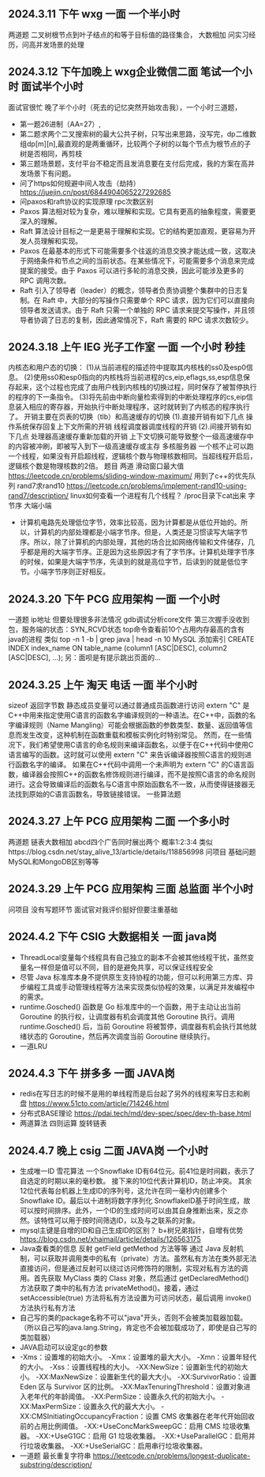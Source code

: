 ## 2024.3.11 下午 wxg 一面 一个半小时
两道题 二叉树根节点到叶子结点的和等于目标值的路径集合， 大数相加
问实习经历，问高并发场景的处理
## 2024.3.12 下午加晚上 wxg企业微信二面 笔试一个小时 面试半个小时
面试官很忙 晚了半个小时（死去的记忆突然开始攻击我），一个小时三道题，
- 第一题26进制（AA=27）,
- 第二题求两个二叉搜索树的最大公共子树，只写出来思路，没写完，dp二维数组dp[m][n],最直观的是两重循环，比较两个子树的以每个节点为根节点的子树是否相同，再剪枝
- 第三题场景题，支付平台不稳定而且发消息要在支付后完成，我的方案在高并发场景下有问题。
- 问了https如何规避中间人攻击（劫持） https://juejin.cn/post/6844904065227292685
- 问paxos和raft协议的实现原理 rpc次数区别 
- Paxos 算法相对较为复杂，难以理解和实现。它具有更高的抽象程度，需要更深入的理解。
- Raft 算法设计目标之一是更易于理解和实现。它的结构更加直观，更容易为开发人员理解和实现。
- Paxos 在最基本的形式下可能需要多个往返的消息交换才能达成一致，这取决于网络条件和节点之间的当前状态。在某些情况下，可能需要多个消息来完成提案的接受。由于 Paxos 可以进行多轮的消息交换，因此可能涉及更多的 RPC 调用次数。
- Raft 引入了领导者（leader）的概念，领导者负责协调整个集群中的日志复制。在 Raft 中，大部分的写操作只需要单个 RPC 请求，因为它们可以直接向领导者发送请求。由于 Raft 只需一个单独的 RPC 请求来提交写操作，并且领导者协调了日志的复制，因此通常情况下，Raft 需要的 RPC 请求次数较少。
## 2024.3.18 上午 IEG 光子工作室 一面 一个小时 秒挂
内核态和用户态的切换：
(1)从当前进程的描述符中提取其内核栈的ss0及esp0信息。
(2)使用ss0和esp0指向的内核栈将当前进程的cs,eip,eflags,ss,esp信息保存起来，这个过程也完成了由用户栈到内核栈的切换过程，同时保存了被暂停执行的程序的下一条指令。
(3)将先前由中断向量检索得到的中断处理程序的cs,eip信息装入相应的寄存器，开始执行中断处理程序，这时就转到了内核态的程序执行了。
开销主要在页表的切换（tlb）和高速缓存的切换
(1).直接开销有如下几点
操作系统保存回复上下文所需的开销
线程调度器调度线程的开销
(2).间接开销有如下几点
处理器高速缓存重新加载的开销
上下文切换可能导致整个一级高速缓存中的内容被冲刷，即被写入到下一级高速缓存或主存
多核服务器 一个核不止可以跑一个线程，如果没有开启超线程，逻辑核个数与物理核数相同。当超线程开启后，逻辑核个数是物理核数的2倍。
题目 两道
滑动窗口最大值 https://leetcode.cn/problems/sliding-window-maximum/ 用到了c++的优先队列
rand7求rand10  https://leetcode.cn/problems/implement-rand10-using-rand7/description/
linux如何查看一个进程有几个线程？ /proc目录下cat出来
字节序 大端小端 
- 计算机电路先处理低位字节，效率比较高，因为计算都是从低位开始的。所以，计算机的内部处理都是小端字节序。但是，人类还是习惯读写大端字节序。所以，除了计算机的内部处理，其他的场合比如网络传输和文件储存，几乎都是用的大端字节序。正是因为这些原因才有了字节序。计算机处理字节序的时候，如果是大端字节序，先读到的就是高位字节，后读到的就是低位字节。小端字节序则正好相反。
## 2024.3.20 下午 PCG 应用架构 一面 一个小时
一道题 ip地址 但要处理很多非法情况
gdb调试分析core文件
第三次握手没收到包，服务端的状态：SYN_RCVD状态
top命令查看前10个占用内存最高的含有java的进程 类似 top -n 1 -b | grep java | head -n 10
MySQL 添加索引 CREATE INDEX index_name ON table_name (column1 [ASC|DESC], column2 [ASC|DESC], ...);
另：面呗是有提示跳出页面的...
## 2024.3.25 上午 淘天 电话 一面 半个小时
sizeof 返回字节数
静态成员变量可以通过普通成员函数进行访问
extern "C" 是C++中用来指定使用C语言的函数名字编译规则的一种语法。在C++中，函数的名字编译规则（Name Mangling）可能会根据函数的参数类型、数量、返回值等信息而发生改变，这种机制在函数重载和模板实例化时特别常见。
然而，在一些情况下，我们希望使用C语言的命名规则来编译函数名，以便于在C++代码中使用C语言编写的函数。这时就可以使用 extern "C" 来告诉编译器按照C语言的规则进行函数名字的编译。
如果在C++代码中调用一个未声明为 extern "C" 的C语言函数，编译器会按照C++的函数名修饰规则进行编译，而不是按照C语言的命名规则进行。这会导致编译后的函数名与C语言中原始函数名不一致，从而使得链接器无法找到原始的C语言函数名，导致链接错误。
一些算法题
## 2024.3.27 上午 PCG 应用架构 二面 一个多小时
两道题
链表大数相加
abcd四个广告同时展出两个 概率1:2:3:4 类似https://blog.csdn.net/stay_alive_13/article/details/118856998
问项目 基础问题 MySQL和MongoDB区别等等
## 2024.3.29 上午 PCG 应用架构 三面 总监面 半个小时
问项目 没有写题环节 面试官对我评价挺好但要注重基础
## 2024.4.2 下午 CSIG 大数据相关 一面 java岗
- ThreadLocal变量每个线程具有自己独立的副本不会被其他线程干扰，虽然变量名一样但是值可以不同，目的是避免共享，可以保证线程安全
- 尽管 Java 标准库本身不提供原生支持协程的功能，但可以利用第三方库、异步编程工具或手动管理线程等方法来实现类似协程的效果，以满足并发编程中的需求。
- runtime.Gosched() 函数是 Go 标准库中的一个函数，用于主动让出当前 Goroutine 的执行权，让调度器有机会调度其他 Goroutine 执行。调用 runtime.Gosched() 后，当前 Goroutine 将被暂停，调度器有机会执行其他就绪状态的 Goroutine，然后再次调度当前 Goroutine 继续执行。
- 一道LRU
## 2024.4.3 下午 拼多多 一面 JAVA岗
- redis在写日志的时候不是用的单线程而是后台起了另外的线程来写日志和刷盘 https://www.51cto.com/article/714246.html
- 分布式BASE理论 https://pdai.tech/md/dev-spec/spec/dev-th-base.html
- 两道算法 四则运算 旋转链表
## 2024.4.7 晚上 csig 二面 JAVA岗 一个小时
- 生成唯一ID 雪花算法 一个Snowflake ID有64位元。前41位是时间戳，表示了自选定的时期以来的毫秒数。 接下来的10位代表计算机ID，防止冲突。 其余12位代表每台机器上生成ID的序列号，这允许在同一毫秒内创建多个Snowflake ID。最后以十进制将数字序列化 SnowflakeID基于时间生成，故可以按时间排序。此外，一个ID的生成时间可以由其自身推断出来，反之亦然。该特性可以用于按时间筛选ID，以及与之联系的对象。
- mysql主键是自增的ID和自己生成ID的区别？ b+树兄弟指针，自增有优势 https://blog.csdn.net/xhaimail/article/details/126563175
- Java查看类的信息 反射 getField getMethod 方法等等 通过 Java 反射机制，可以获取并调用类中的私有（private）方法。虽然私有方法在类外部无法直接访问，但是通过反射可以绕过访问修饰符的限制，实现对私有方法的调用。首先获取 MyClass 类的 Class 对象，然后通过 getDeclaredMethod() 方法获取了类中的私有方法 privateMethod()。接着，通过 setAccessible(true) 方法将私有方法设置为可访问状态，最后调用 invoke() 方法执行私有方法
- 自己写的类的package名称不可以"java"开头，否则不会被类加载器加载。 （所以自己写的java.lang.String，肯定也不会被加载成功了，即使是自己写的类加载器）
- JAVA启动可以设定gc的参数
- -Xms：设置堆的初始大小。
-Xmx：设置堆的最大大小。
-Xmn：设置年轻代的大小。
-Xss：设置线程栈的大小。
-XX:NewSize：设置新生代的初始大小。
-XX:MaxNewSize：设置新生代的最大大小。
-XX:SurvivorRatio：设置 Eden 区与 Survivor 区的比例。
-XX:MaxTenuringThreshold：设置对象进入老年代的年龄阈值。
-XX:PermSize：设置永久代的初始大小。
-XX:MaxPermSize：设置永久代的最大大小。
-XX:CMSInitiatingOccupancyFraction：设置 CMS 收集器在老年代开始回收前的占用比例阈值。
-XX:+UseConcMarkSweepGC：启用 CMS 垃圾收集器。
-XX:+UseG1GC：启用 G1 垃圾收集器。
-XX:+UseParallelGC：启用并行垃圾收集器。
-XX:+UseSerialGC：启用串行垃圾收集器。
- 一道题 最长重复字符串 https://leetcode.cn/problems/longest-duplicate-substring/description/
